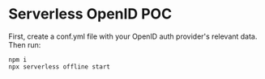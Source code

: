 # Serverless OpenID POC

First, create a conf.yml file with your OpenID auth provider's relevant
data. Then run:

```
npm i
npx serverless offline start
```

